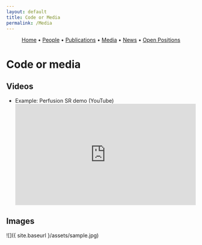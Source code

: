 ```yaml
---
layout: default
title: Code or Media
permalink: /Media
---
```


<!-- Simple nav -->
<p align="center">
  <a href="{{ site.baseurl }}/">Home</a> •
  <a href="{{ site.baseurl }}/people">People</a> •
  <a href="{{ site.baseurl }}/publications">Publications</a> •
  <a href="{{ site.baseurl }}/media">Media</a> •
  <a href="{{ site.baseurl }}/news">News</a> •
  <a href="{{ site.baseurl }}/positions">Open Positions</a>
</p>

# Code or media

## Videos
- Example: Perfusion SR demo (YouTube)  
  <div style="position: relative; padding-bottom: 56.25%; height: 0; overflow: hidden;">
    <iframe src="https://www.youtube.com/embed/dQw4w9WgXcQ" title="Demo video"
      frameborder="0" allowfullscreen
      style="position: absolute; top:0; left:0; width:100%; height:100%;"></iframe>
  </div>

## Images
![]({ site.baseurl }/assets/sample.jpg)
